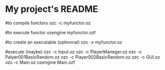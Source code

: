 # My project's README

#to compile functors
ozc -c myfunctor.oz

#to execute functor
ozengine myfunctor.ozf

#to create an executable (optionnal)
ozc -x myfunctor.oz


#execute (maybe)
ozc -c Input.oz
ozc -c PlayerManeger.oz
ozc -c Palyer001BasicRandom.oz
ozc -c Player002BasicRandom.oz
ozc -c GUI.oz
ozc -c Main.oz
ozengine Main.ozf
